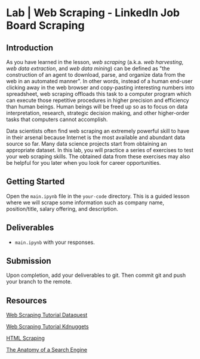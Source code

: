 

# Lab | Web Scraping - LinkedIn Job Board Scraping

## Introduction

As you have learned in the lesson, *web scraping* (a.k.a. *web harvesting*, *web data extraction*, and *web data mining*) can be defined as "the construction of an agent to download, parse, and organize data from the web in an automated manner". In other words, instead of a human end-user clicking away in the web browser and copy-pasting interesting numbers into spreadsheet, web scraping offloads this task to a computer program which can execute those repetitive procedures in higher precision and efficiency than human beings. Human beings will be freed up so as to focus on data interpretation, research, strategic decision making, and other higher-order tasks that computers cannot accomplish.

Data scientists often find web scraping an extremely powerful skill to have in their arsenal because Internet is the most available and abundant data source so far. Many data science projects start from obtaining an appropriate dataset. In this lab, you will practice a series of exercises to test your web scraping skills. The obtained data from these exercises may also be helpful for you later when you look for career opportunities.

## Getting Started

Open the `main.ipynb` file in the `your-code` directory. This is a guided lesson where we will scrape some information such as company name, position/title, salary offering, and description.  

## Deliverables

- `main.ipynb` with your responses. 

## Submission

Upon completion, add your deliverables to git. Then commit git and push your branch to the remote.

## Resources

[Web Scraping Tutorial Dataquest](https://www.dataquest.io/blog/web-scraping-tutorial-python/)

[Web Scraping Tutorial Kdnuggets](https://www.kdnuggets.com/2018/02/web-scraping-tutorial-python.html)

[HTML Scraping](https://docs.python-guide.org/scenarios/scrape/)

[The Anatomy of a Search Engine](http://infolab.stanford.edu/~backrub/google.html)
 